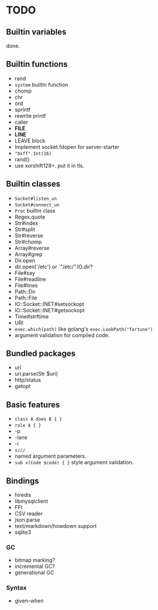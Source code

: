 TODO
====

## Builtin variables

done.

## Builtin functions

 * rand
 * `system` builtin function
 * chomp
 * chr
 * ord
 * sprintf
 * rewrite printf
 * caller
 * __FILE__
 * __LINE__
 * LEAVE block
 * Implement socket.fdopen for server-starter
 * `"0xff".Int(16)`
 * rand()
  * use xorshift128+. put it in tls.

## Builtin classes

 * `Socket#listen_un`
 * `Socket#connect_un`
 * `Proc` builtin class
 * Regex.quote
 * Str#index
 * Str#split
 * Str#reverse
 * Str#chomp
 * Array#reverse
 * Array#grep
 * Dir.open
 * dir.open('/etc') or `"/etc/".IO.dir?
 * File#say
 * File#readline
 * File#lines
 * Path::Dir
 * Path::File
 * IO::Socket::INET#setsockopt
 * IO::Socket::INET#getsockopt
 * Time#strftime
 * URI
 * `exec.which(path)` like golang's `exec.LookPath("fortune")`
 * argument validation for compiled code.

## Bundled packages

 * uri
  * uri.parse(Str $uri)
 * http/status
 * getopt

## Basic features

 * `class A does B { }`
 * `role A { }`
 * -p
 * -lane
 * -i
 * `s///`
 * named argument parameters.
 * `sub x(Code $code) { }` style argument validation.

## Bindings

 * hiredis
 * libmysqlclient
 * FFI
 * CSV reader
 * json.parse
 * text/markdown/howdown support
 * sqlite3

### GC

 * bitmap marking?
 * incremental GC?
 * generational GC

### Syntax

 * given-when


